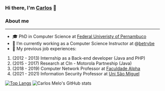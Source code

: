 ### Hi there, I'm [Carlos](https://www.linkedin.com/in/casm3/) 👋

### About me
----------------------------
- 🎓 PhD in Computer Science at [Federal Univeristy of Pernambuco](https://portal.cin.ufpe.br/)
- 🔭 I’m currently working as a Computer Science Instructor at @[betrybe](https://www.betrybe.com/)
- 💼 My previous job experiences:
1. (2012 - 2013) Internship as a Back-end developer (Java and PHP)
2. (2015 - 2017) Research at CIn - Motorola Partneship (Java)
3. (2018 - 2019) Computer Network Professor at [Faculdade Alpha](https://faculdade.alpha.edu.br/)
4. (2021 - 2021) Information Security Professor at [Uni São Miguel](https://www.unisaomiguel.edu.br)

<!--
**casm3/casm3** is a ✨ _special_ ✨ repository because its `README.md` (this file) appears on your GitHub profile.

Here are some ideas to get you started:

- 🔭 I’m currently working on ...
- 🌱 I’m currently learning ...
- 👯 I’m looking to collaborate on ...
- 🤔 I’m looking for help with ...
- 💬 Ask me about ...
- 📫 How to reach me: ...
- 😄 Pronouns: ...
- ⚡ Fun fact: ...
-->

[![Top Langs](https://github-readme-stats.vercel.app/api/top-langs/?username=casm3&layout=compact)](https://github.com/casm3/github-readme-stats)
![Carlos Melo's GitHub stats](https://github-readme-stats.vercel.app/api?username=casm3&count_private=true&show_icons=true)
